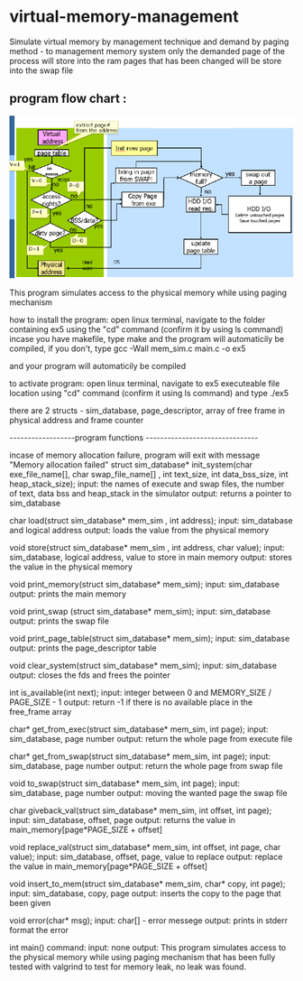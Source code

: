 # virtual-memory-management
Simulate virtual memory by management technique and demand by paging method - 
to management memory system 
only the demanded page of the process will store into the ram 
pages that has been changed will be store into the swap file     
## program flow chart  :

![alt text](https://github.com/barakle2401/virtual-memory-management/blob/master/memorySimulate.PNG)



This program simulates access to the physical memory while using paging mechanism

how to install the program: open linux terminal, navigate to the folder containing ex5 using the "cd" command (confirm it by using ls command) incase you have makefile, type make and the program will automaticily be compiled, if you don't, type gcc -Wall mem_sim.c main.c -o ex5

and your program will automaticily be compiled

to activate program: open linux terminal, navigate to ex5 executeable file location using "cd" command (confirm it using ls command) and type ./ex5

there are 2 structs - sim_database, page_descriptor, array of free frame in physical address and frame counter

------------------program functions -------------------------------

incase of memory allocation failure, program will exit with message "Memory allocation failed"
struct sim_database* init_system(char exe_file_name[], char swap_file_name[] , int text_size, int data_bss_size, int heap_stack_size); input: the names of execute and swap files, the number of text, data bss and heap_stack in the simulator output: returns a pointer to sim_database

char load(struct sim_database* mem_sim , int address); input: sim_database and logical address output: loads the value from the physical memory

void store(struct sim_database* mem_sim , int address, char value); input: sim_database, logical address, value to store in main memory output: stores the value in the physical memory

void print_memory(struct sim_database* mem_sim); input: sim_database output: prints the main memory

void print_swap (struct sim_database* mem_sim); input: sim_database output: prints the swap file

void print_page_table(struct sim_database* mem_sim); input: sim_database output: prints the page_descriptor table

void clear_system(struct sim_database* mem_sim); input: sim_database output: closes the fds and frees the pointer

int is_available(int next); input: integer between 0 and MEMORY_SIZE / PAGE_SIZE - 1 output: return -1 if there is no available place in the free_frame array

char* get_from_exec(struct sim_database* mem_sim, int page); input: sim_database, page number output: return the whole page from execute file

char* get_from_swap(struct sim_database* mem_sim, int page); input: sim_database, page number output: return the whole page from swap file

void to_swap(struct sim_database* mem_sim, int page); input: sim_database, page number output: moving the wanted page the swap file

char giveback_val(struct sim_database* mem_sim, int offset, int page); input: sim_database, offset, page output: returns the value in main_memory[page*PAGE_SIZE + offset]

void replace_val(struct sim_database* mem_sim, int offset, int page, char value); input: sim_database, offset, page, value to replace output: replace the value in main_memory[page*PAGE_SIZE + offset]

void insert_to_mem(struct sim_database* mem_sim, char* copy, int page); input: sim_database, copy, page output: inserts the copy to the page that been given

void error(char* msg); input: char[] - error messege output: prints in stderr format the error

int main() command: input: none output: This program simulates access to the physical memory while using paging mechanism that has been fully tested with valgrind to test for memory leak, no leak was found.
